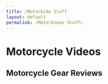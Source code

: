 ```yaml
---
title: /Motorbike Stuff
layout: default
permalink: /Motorbikes Stuff/
---
```


# Motorcycle Videos

## Motorcycle Gear Reviews

